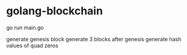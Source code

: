# golang-blockchain

go run main.go

generate genesis block
generate 3 blocks after genesis
generate hash values of quad zeros
